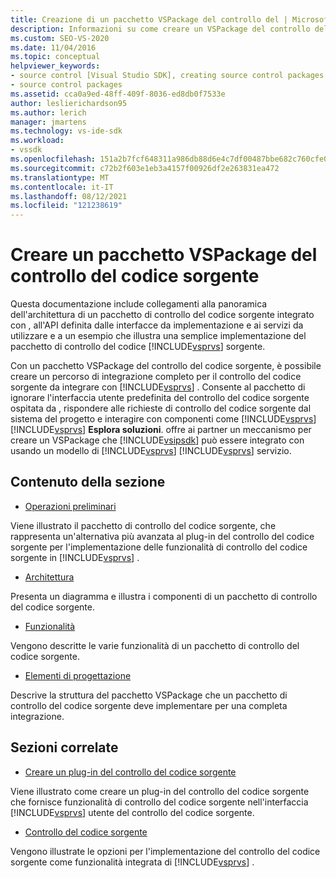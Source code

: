 ```yaml
---
title: Creazione di un pacchetto VSPackage del controllo del | Microsoft Docs
description: Informazioni su come creare un VSPackage del controllo del codice sorgente che crea un percorso di integrazione completo per il controllo del codice sorgente da integrare con Visual Studio.
ms.custom: SEO-VS-2020
ms.date: 11/04/2016
ms.topic: conceptual
helpviewer_keywords:
- source control [Visual Studio SDK], creating source control packages
- source control packages
ms.assetid: cca0a9ed-48ff-409f-8036-ed8db0f7533e
author: leslierichardson95
ms.author: lerich
manager: jmartens
ms.technology: vs-ide-sdk
ms.workload:
- vssdk
ms.openlocfilehash: 151a2b7fcf648311a986db88d6e4c7df00487bbe682c760cfe05a51a45173e51
ms.sourcegitcommit: c72b2f603e1eb3a4157f00926df2e263831ea472
ms.translationtype: MT
ms.contentlocale: it-IT
ms.lasthandoff: 08/12/2021
ms.locfileid: "121238619"
---
```

# <a name="create-a-source-control-vspackage"></a>Creare un pacchetto VSPackage del controllo del codice sorgente
Questa documentazione include collegamenti alla panoramica dell'architettura di un pacchetto di controllo del codice sorgente integrato con , all'API definita dalle interfacce da implementazione e ai servizi da utilizzare e a un esempio che illustra una semplice implementazione del pacchetto di controllo del codice [!INCLUDE[vsprvs](../../code-quality/includes/vsprvs_md.md)] sorgente.

 Con un pacchetto VSPackage del controllo del codice sorgente, è possibile creare un percorso di integrazione completo per il controllo del codice sorgente da integrare con [!INCLUDE[vsprvs](../../code-quality/includes/vsprvs_md.md)] . Consente al pacchetto di ignorare l'interfaccia utente predefinita del controllo del codice sorgente ospitata da , rispondere alle richieste di controllo del codice sorgente dal sistema del progetto e interagire con componenti come [!INCLUDE[vsprvs](../../code-quality/includes/vsprvs_md.md)] [!INCLUDE[vsprvs](../../code-quality/includes/vsprvs_md.md)] **Esplora soluzioni**. offre ai partner un meccanismo per creare un VSPackage che [!INCLUDE[vsipsdk](../../extensibility/includes/vsipsdk_md.md)] può essere integrato con usando un modello di [!INCLUDE[vsprvs](../../code-quality/includes/vsprvs_md.md)] [!INCLUDE[vsprvs](../../code-quality/includes/vsprvs_md.md)] servizio.

## <a name="in-this-section"></a>Contenuto della sezione
- [Operazioni preliminari](../../extensibility/internals/getting-started-with-source-control-vspackages.md)

 Viene illustrato il pacchetto di controllo del codice sorgente, che rappresenta un'alternativa più avanzata al plug-in del controllo del codice sorgente per l'implementazione delle funzionalità di controllo del codice sorgente in [!INCLUDE[vsprvs](../../code-quality/includes/vsprvs_md.md)] .

- [Architettura](../../extensibility/internals/source-control-vspackage-architecture.md)

 Presenta un diagramma e illustra i componenti di un pacchetto di controllo del codice sorgente.

- [Funzionalità](../../extensibility/internals/source-control-vspackage-features.md)

 Vengono descritte le varie funzionalità di un pacchetto di controllo del codice sorgente.

- [Elementi di progettazione](../../extensibility/internals/source-control-vspackage-design-elements.md)

 Descrive la struttura del pacchetto VSPackage che un pacchetto di controllo del codice sorgente deve implementare per una completa integrazione.

## <a name="related-sections"></a>Sezioni correlate
- [Creare un plug-in del controllo del codice sorgente](../../extensibility/internals/creating-a-source-control-plug-in.md)

 Viene illustrato come creare un plug-in del controllo del codice sorgente che fornisce funzionalità di controllo del codice sorgente nell'interfaccia [!INCLUDE[vsprvs](../../code-quality/includes/vsprvs_md.md)] utente del controllo del codice sorgente.

- [Controllo del codice sorgente](../../extensibility/internals/source-control.md)

 Vengono illustrate le opzioni per l'implementazione del controllo del codice sorgente come funzionalità integrata di [!INCLUDE[vsprvs](../../code-quality/includes/vsprvs_md.md)] .

